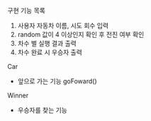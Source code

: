 구현 기능 목록

1. 사용자 자동차 이름, 시도 회수 입력
2. random 값이 4 이상인지 확인 후 전진 여부 확인
3. 차수 별 실행 결과 출력
4. 차수 완료 시 우승자 출력

Car
- 앞으로 가는 기능
goFoward()

Winner
- 우승자를 찾는 기능



